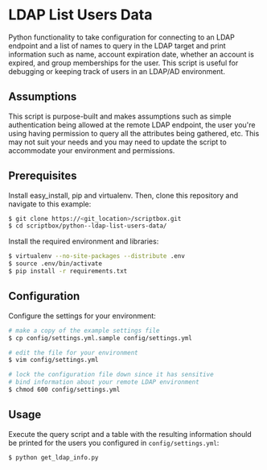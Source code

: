 # LDAP List Users Data

Python functionality to take configuration for connecting to an LDAP endpoint and a list of names
to query in the LDAP target and print information such as name, account expiration date, whether an
account is expired, and group memberships for the user. This script is useful for debugging or
keeping track of users in an LDAP/AD environment.

## Assumptions

This script is purpose-built and makes assumptions such as simple authentication being allowed at
the remote LDAP endpoint, the user you're using having permission to query all the attributes being
gathered, etc. This may not suit your needs and you may need to update the script to accommodate
your environment and permissions.

## Prerequisites

Install easy_install, pip and virtualenv. Then, clone this repository and navigate to this example:

```bash
$ git clone https://<git_location>/scriptbox.git
$ cd scriptbox/python--ldap-list-users-data/
```

Install the required environment and libraries:

```bash
$ virtualenv --no-site-packages --distribute .env
$ source .env/bin/activate
$ pip install -r requirements.txt
```

## Configuration

Configure the settings for your environment:

```bash
# make a copy of the example settings file
$ cp config/settings.yml.sample config/settings.yml

# edit the file for your environment
$ vim config/settings.yml

# lock the configuration file down since it has sensitive
# bind information about your remote LDAP environment
$ chmod 600 config/settings.yml
```

## Usage

Execute the query script and a table with the resulting information should be printed for the users
you configured in `config/settings.yml`:

```bash
$ python get_ldap_info.py
```
